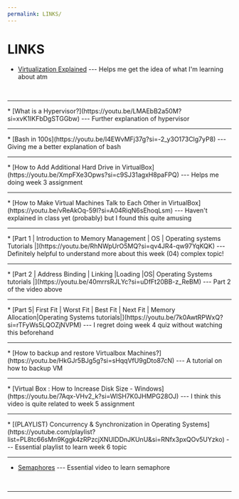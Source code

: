 ```yaml
---
permalink: LINKS/
---
```


# LINKS

* [Virtualization Explained](https://youtu.be/FZR0rG3HKIk?si=1RBrx39nDASMvcfN) --- Helps me get the idea of what I'm learning about atm
<br>
<hr>
* [What is a Hypervisor?](https://youtu.be/LMAEbB2a50M?si=xvK1IKFbDgSTGGbw) --- Further explanation of hypervisor
<br>
<hr>
* [Bash in 100s](https://youtu.be/I4EWvMFj37g?si=-2_y3O173Clg7yP8) --- Giving me a better explanation of bash
<br>
<hr>
* [How to Add Additional Hard Drive in VirtualBox](https://youtu.be/XmpFXe3Opws?si=c9SJ31agxH8paFPQ) --- Helps me doing week 3 assignment
<br>
<hr>
* [How to Make Virtual Machines Talk to Each Other in VirtualBox](https://youtu.be/vReAkOq-59I?si=A04RiqN6sEhoqLsm) --- Haven't explained in class yet (probably) but I found this quite amusing
<br>
<hr>
* [Part 1 | Introduction to Memory Management | OS | Operating systems Tutorials |](https://youtu.be/RhNWpUrO5MQ?si=qv4JR4-qw97YqKQK) --- Definitely helpful to understand more about this week (04) complex topic!
<br>
<hr>
* [Part 2 | Address Binding | Linking |Loading |OS| Operating Systems tutorials |](https://youtu.be/40mrrsRJLYc?si=uDfFt20BB-z_ReBM) --- Part 2 of the video above
<br>
<hr>
* [Part 5| First Fit | Worst Fit | Best Fit | Next Fit | Memory Allocation|Operating Systems tutorials|](https://youtu.be/7k0AwtRPWxQ?si=rTFyWs5LQOZjNVPM) --- I regret doing week 4 quiz without watching this beforehand
<br>
<hr>
* [How to backup and restore Virtualbox Machines?](https://youtu.be/HkGJr5BJg5g?si=sHqqVfU9gDto87cN) --- A tutorial on how to backup VM
<br>
<hr>
* [Virtual Box : How to Increase Disk Size - Windows](https://youtu.be/7Aqx-VHv2_k?si=WISH7K0JHMPG28OJ) --- I think this video is quite related to week 5 assignment
<br>
<hr>
* [(PLAYLIST) Concurrency & Synchronization in Operating Systems](https://youtube.com/playlist?list=PL8tc66sMn9Kggk4zRPzcjXNUIDDnJKUnU&si=RNfx3pxQOv5UYzko) --- Essential playlist to learn week 6 topic
<br>
<hr>

* [Semaphores](https://youtu.be/XDIOC2EY5JE?si=MNZF5j2PBvI2LQRD) --- Essential video to learn semaphore
<br>
<hr>


